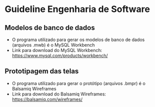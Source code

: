 # Guideline Engenharia de Software

## Modelos de banco de dados

- O programa utilizado para gerar os modelos de banco de dados (arquivos .mwb) é o MySQL Workbench
- Link para download do MySQL Workbench: <https://www.mysql.com/products/workbench/>

## Prototipagem das telas

- O programa utilizado para gerar o protótipo (arquivos .bmpr) é o Balsamiq Wireframes
- Link para download do Balsamiq Wireframes: <https://balsamiq.com/wireframes/>
